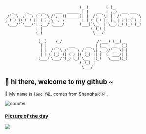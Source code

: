 ```
                                   _           _              
                                  (_ )        ( )_            
   _      _    _ _     ___  ______ | |    __  | ,_)  ___ ___  
 /'_`\  /'_`\ ( '_`\ /',__)(______)| |  /'_ `\| |  /' _ ` _ `\
( (_) )( (_) )| (_) )\__, \        | | ( (_) || |_ | ( ) ( ) |
`\___/'`\___/'| ,__/'(____/       (___)`\__  |`\__)(_) (_) (_)
              | |                      ( )_) |                
              (_)                       \___/'                
                _       __                  ___   __            
               (_ )    /_/                /'___) (__) _       
                | |    _     ___     __  | (__   __  (_)      
                | |  /'_`\ /' _ `\ /'_ `\| ,__)/'__`\| |      
                | | ( (_) )| ( ) |( (_) || |  (  ___/| |      
               (___)`\___/'(_) (_)`\__  |(_)  `\____)(_)      
                                  ( )_) |                     
                                   \___/'   

```

## 👋   hi there, welcome to my github ~ 

[👾](https://longfeis.me/) My name is `lóng fēi`, comes from Shanghai🇨🇳 . 

![counter](https://komarev.com/ghpvc/?username=oops-lgtm&color=blueviolet&label=PROFILE+VIEWS)


### [Picture of the day](https://en.wikipedia.org/wiki/Wikipedia:Picture_of_the_day)


![](https://upload.wikimedia.org/wikipedia/commons/thumb/c/c9/%C4%80l%C4%AB_Q%C4%81p%C5%AB_in_golden_time.jpg/800px-%C4%80l%C4%AB_Q%C4%81p%C5%AB_in_golden_time.jpg)